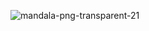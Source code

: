 ![mandala-png-transparent-21](https://user-images.githubusercontent.com/91254956/138568143-fb02f92e-ab0f-4c56-a0c3-a55f241026c4.png) 
